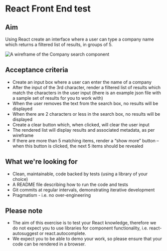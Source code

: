 # React Front End test

## Aim

Using React create an interface where a user can type a company name which returns a filtered list of results, in groups of 5.

![A wireframe of the Company search component](https://github.com/Mergermarket-Careers/react-frontend-test/blob/master/search-wireframe.jpg)

## Acceptance criteria

- Create an input box where a user can enter the name of a company
- After the input of the 3rd character, render a filtered list of results which match the characters in the user input (there is an example json file with a sample set of results for you to work with)
- When the user removes the text from the search box, no results will be displayed
- When there are 2 characters or less in the search box, no results will be displayed
- Create a clear button which, when clicked, will clear the user input
- The rendered list will display results and associated metadata, as per wireframe
- If there are more than 5 matching items, render a “show more” button – when this button is clicked, the next 5 items should be revealed

## What we're looking for

- Clean, maintainable, code backed by tests (using a library of your choice)
- A README file describing how to run the code and tests
- Git commits at regular intervals, demonstrating iterative development
- Pragmatism - i.e. no over-engineering

## Please note

- The aim of this exercise is to test your React knowledge, therefore we do not expect you to use libraries for component functionality, i.e. react-autosuggest or react.autocomplete.
- We expect you to be able to demo your work, so please ensure that your code can be rendered in a browser.
